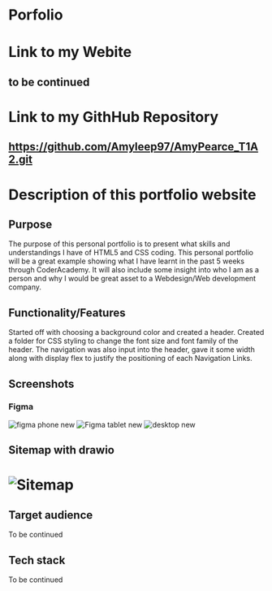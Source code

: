# Porfolio

# Link to my Webite

## to be continued

# Link to my GithHub Repository

## https://github.com/Amyleep97/AmyPearce_T1A2.git

# Description of this portfolio website

## Purpose

The purpose of this personal portfolio is to present what skills and understandings I have of HTML5 and CSS coding. This personal portfolio will be a great example showing what I have learnt in the past 5 weeks through CoderAcademy. It will also include some insight into who I am as a person and why I would be great asset to a Webdesign/Web development company.

## Functionality/Features

Started off with choosing a background color and created a header. Created a folder for CSS styling to change the font size and font family of the header. The navigation was also input into the header, gave it some width along with display flex to justify the positioning of each Navigation Links.




## Screenshots

### Figma 

![figma phone new](https://github.com/Amyleep97/AmyPearce_T1A2/assets/168613540/9259b126-dad1-4d19-8cb4-4634d5957300)
![Figma tablet new](https://github.com/Amyleep97/AmyPearce_T1A2/assets/168613540/4476783b-3831-44d0-bcad-dc18d90a8c6a)
![desktop new](https://github.com/Amyleep97/AmyPearce_T1A2/assets/168613540/531c2e91-24ea-4eee-9ab8-ac7e0c7fef66)

## Sitemap with drawio

![Sitemap](https://github.com/Amyleep97/AmyPearce_T1A2/assets/168613540/221527c9-6e22-4b72-b4ea-b3cdcff8bef4)
=======


## Target audience

To be continued

## Tech stack 

To be continued















